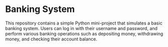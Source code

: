 # Banking System
This repository contains a simple Python mini-project that simulates a basic banking system.
Users can log in with their username and password, and perform various banking operations such as depositing money, withdrawing money, and checking their account balance.
